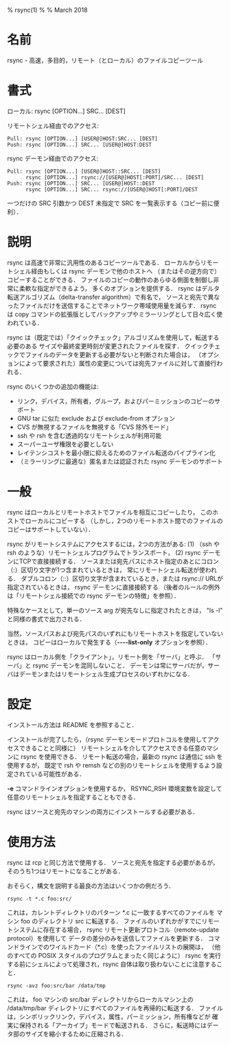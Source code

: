 % rsync(1)
%
% March 2018

# 名前

rsync - 高速，多目的，リモート（とローカル）のファイルコピーツール

# 書式

ローカル:  rsync [OPTION...] SRC... [DEST]

リモートシェル経由でのアクセス:

~~~
Pull: rsync [OPTION...] [USER@]HOST:SRC... [DEST]
Push: rsync [OPTION...] SRC... [USER@]HOST:DEST
~~~

rsync デーモン経由でのアクセス:

~~~
Pull: rsync [OPTION...] [USER@]HOST::SRC... [DEST]
      rsync [OPTION...] rsync://[USER@]HOST[:PORT]/SRC... [DEST]
Push: rsync [OPTION...] SRC... [USER@]HOST::DEST
      rsync [OPTION...] SRC... rsync://[USER@]HOST[:PORT]/DEST
~~~

一つだけの SRC 引数かつ DEST 未指定で SRC を一覧表示する（コピー前に便利）．

# 説明

rsync は高速で非常に汎用性のあるコピーツールである．
ローカルからリモートシェル経由もしくは rsync デーモンで他のホストへ
（またはその逆方向で）コピーすることができる．
ファイルのコピーの動作のあらゆる側面を制御し非常に柔軟な指定ができるよう，
多くのオプションを提供する．
rsync はデルタ転送アルゴリズム（delta-transfer algorithm）で有名で，
ソースと宛先で異なったファイルだけを送信することでネットワーク帯域使用量を減らす．
rsync は copy コマンドの拡張版としてバックアップやミラーリングとして日々広く使われている．

rsync は（既定では）「クイックチェック」アルゴリズムを使用して，転送する必要のある
サイズや最終変更時刻が変更されたファイルを探す．
クイックチェックでファイルのデータを更新する必要がないと判断された場合は，
（オプションによって要求された）属性の変更については宛先ファイルに対して直接行われる．

rsync のいくつかの追加の機能は:

- リンク，デバイス，所有者，グループ，およびパーミッションのコピーのサポート
- GNU tar に似た exclude および exclude-from オプション
- CVS が無視するファイルを無視する「CVS 除外モード」
- ssh や rsh を含む透過的なリモートシェルが利用可能
- スーパーユーザ権限を必要としない
- レイテンシコストを最小限に抑えるためのファイル転送のパイプライン化
- （ミラーリングに最適な）匿名または認証された rsync デーモンのサポート

# 一般

rsync はローカルとリモートホストでファイルを相互にコピーしたり，
このホストでローカルにコピーする
（しかし，2つのリモートホスト間でのファイルのコピーはサポートしていない）．

rsync がリモートシステムにアクセスするには，2つの方法がある: 
(1) （ssh や rsh のような）リモートシェルプログラムでトランスポート，
(2) rsync デーモンにTCPで直接接続する．
ソースまたは宛先パスにホスト指定のあとにコロン（:）区切り文字が1つ含まれているときは，
常にリモートシェル転送が使われる．
ダブルコロン（::）区切り文字が含まれているとき，または rsync:// URLが指定されているときは，
rsync デーモンに直接接続する
（後者のルールの例外は「リモートシェル接続での rsync デーモンの特徴」を参照）．

特殊なケースとして，単一のソース arg が宛先なしに指定されたときは，
"ls -l" と同様の書式で出力される．

当然，ソースパスおよび宛先パスのいずれにもリモートホストを指定していないときは，
コピーはローカルで発生する（**----list-only** オプションを参照）．

rsync はローカル側を「クライアント」，リモート側を「サーバ」と呼ぶ．
「サーバ」と rsync デーモンを混同しないこと．
デーモンは常にサーバだが，サーバはデーモンまたはリモートシェル生成プロセスのいずれかになる．

# 設定

インストール方法は README を参照すること．

インストールが完了したら，（rsync デーモンモードプロトコルを使用してアクセスできることと同様に）
リモートシェルを介してアクセスできる任意のマシンに rsync を使用できる．
リモート転送の場合，最新の rsync は通信に ssh を使用するが，
既定で rsh や remsh などの別のリモートシェルを使用するよう設定されている可能性がある．

**-e** コマンドラインオプションを使用するか， 
RSYNC_RSH 環境変数を設定して任意のリモートシェルを指定することもできる．

rsync はソースと宛先のマシンの両方にインストールする必要がある．

# 使用方法

rsync は rcp と同じ方法で使用する．
ソースと宛先を指定する必要があるが，そのうち1つはリモートになることがある．

おそらく，構文を説明する最良の方法はいくつかの例だろう．

~~~
rsync -t *.c foo:src/
~~~

これは，カレントディレクトリのパターン \*.c に一致するすべてのファイルを
マシン foo のディレクトリ src に転送する．
ファイルのいずれかがすでにリモートシステムに存在する場合，
rsync リモート更新プロトコル（remote-update protocol）を使用して
データの差分のみを送信してファイルを更新する．
コマンドラインでのワイルドカード（\*.c）を使ったファイルリストの展開は，
（他のすべての POSIX スタイルのプログラムとまったく同じように）
rsync を実行する前にシェルによって処理され，rsync 自体は取り扱わないことに注意すること．

~~~
rsync -avz foo:src/bar /data/tmp
~~~

これは， foo マシンの src/bar ディレクトリからローカルマシン上の /data/tmp/bar
ディレクトリにすべてのファイルを再帰的に転送する．
ファイルは，シンボリックリンク，デバイス，属性，パーミッション，所有権などが
確実に保持される「アーカイブ」モードで転送される．
さらに，転送時にはデータ部のサイズを縮小するために圧縮される．



